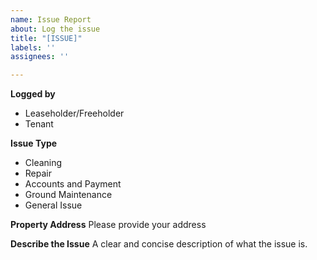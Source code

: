```yaml
---
name: Issue Report
about: Log the issue
title: "[ISSUE]"
labels: ''
assignees: ''

---
```


**Logged by**
- Leaseholder/Freeholder
- Tenant

**Issue Type**
- Cleaning
- Repair
- Accounts and Payment
- Ground Maintenance
- General Issue

**Property Address**
Please provide your address

**Describe the Issue**
A clear and concise description of what the issue is.
